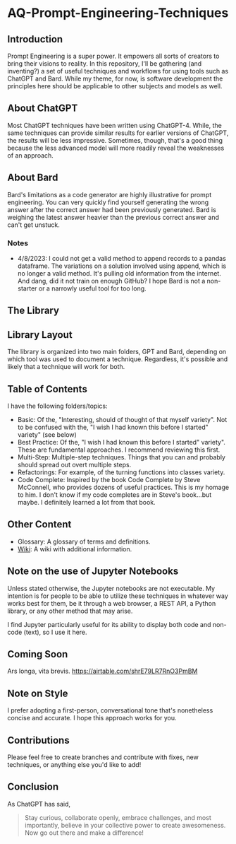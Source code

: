 # AQ-Prompt-Engineering-Techniques

## Introduction
Prompt Engineering is a super power. It empowers all sorts of creators to bring their visions to reality. In this repository, I'll be gathering (and inventing?) a set of useful techniques and workflows for using tools such as ChatGPT and Bard. While my theme, for now, is software development the principles here should be applicable to other subjects and models as well.

## About ChatGPT
Most ChatGPT techniques have been written using ChatGPT-4. While, the same techniques can provide similar results for earlier versions of ChatGPT, the results will be less impressive. Sometimes, though, that's a good thing because the less advanced model will more readily reveal the weaknesses of an approach.

## About Bard
Bard's limitations as a code generator are highly illustrative for prompt engineering. You can very quickly find yourself generating the wrong answer after the correct answer had been previously generated. Bard is weighing the latest answer heavier than the previous correct answer and can't get unstuck.

### Notes
- 4/8/2023: I could not get a valid method to append records to a pandas dataframe. The variations on a solution involved using append, which is no longer a valid method. It's pulling old information from the internet. And dang, did it not train on enough GitHub? I hope Bard is not a non-starter or a narrowly useful tool for too long.

## The Library
## Library Layout
The library is organized into two main folders, GPT and Bard, depending on which tool was used to document a technique. Regardless, it's possible and likely that a technique will work for both.

## Table of Contents
I have the following folders/topics:
- Basic: Of the, "Interesting, should of thought of that myself variety". Not to be confused with the, "I wish I had known this before I started" variety" (see below)
- Best Practice: Of the, "I wish I had known this before I started" variety". These are fundamental approaches. I recommend reviewing this first.
- Multi-Step: Multiple-step techniques. Things that you can and probably should spread out overt multiple steps.
- Refactorings: For example, of the turning functions into classes variety.
- Code Complete: Inspired by the book Code Complete by Steve McConnell, who provides dozens of useful practices. This is my homage to him. I don't know if my code completes are in Steve's book...but maybe. I definitely learned a lot from that book.

## Other Content
- Glossary: A glossary of terms and definitions.
- [Wiki]( "Wiki"): A wiki with additional information.

## Note on the use of Jupyter Notebooks
Unless stated otherwise, the Jupyter notebooks are not executable. My intention is for people to be able to utilize these techniques in whatever way works best for them, be it through a web browser, a REST API, a Python library, or any other method that may arise.

I find Jupyter particularly useful for its ability to display both code and non-code (text), so I use it here.

## Coming Soon
Ars longa, vita brevis.
https://airtable.com/shrE79LR7RnO3PmBM

## Note on Style
I prefer adopting a first-person, conversational tone that's nonetheless concise and accurate. I hope this approach works for you.

## Contributions
Please feel free to create branches and contribute with fixes, new techniques, or anything else you'd like to add!

## Conclusion
As ChatGPT has said,

> Stay curious, collaborate openly, embrace challenges, and most importantly, believe in your collective power to create awesomeness. Now go out there and make a difference!
